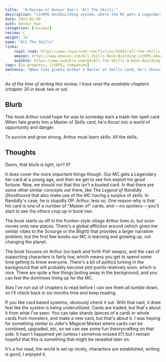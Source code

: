 ```yaml
---
title:  "A Review of Honour Rae's 'All The Skills'"
description: "LitRPG deckbuilding system, where the MC gets a Legendary card as a child. Also dragon riders."
date: 2023-02-09
auth: Honour Rae
categories: [reviews]
review: C
weight: 34
name: "All The Skills"
links:
    royal_road: https://www.royalroad.com/fiction/55687/all-the-skills-a-deckbuilding-litrpg
    amazon: https://www.amazon.com/All-Skills-Deck-Building-LitRPG-ebook/dp/B0BM51RQR8
    audible: https://www.audible.com/pd/All-the-Skills-A-Deck-Building-LitRPG-Audiobook/B0BLTLDSYM
tags: [in-progress, litRPG, companion]
sentence: "When fate grants Arthur a Master of Skills card, he's thrust into a world of opportunity and danger."
---
```


*As of the time of writing this review, I have read the available chapters (chapter 30 in book two or so).*

## Blurb

The most Arthur could hope for was to someday earn a trash-tier spell card. When fate grants him a Master of Skills card, he's thrust into a world of opportunity and danger.

To survive and grow strong, Arthur must learn skills. All the skills.

## Thoughts

Damn, that blurb is light, isn't it?

It does cover the more important things though. Our MC gets a Legendary tier card at a young age, and then we get to see him exploit his good fortune. Now, we should not that this isn't a *busted* card. In that there are some other similar concepts out there, like *The Legend of Randidly Ghosthound* that also make use of the MC having a surplus of skills. In Randidly's case, he is stupidly OP. Arthur, less so. One reason why is that his card is one of a number of "Master of" cards, and---no spoilers---you'll start to see the others crop up in book two.

The book starts us off in the frontier-style village Arthur lives in, but soon moves onto new places. There's a global affliction around (which gives me similar vibes to the Scourge or the Blight) that provides a larger narrative problem, but the first few books our MC is learning and growing up, not changing the planet.

The book focuses on Arthur (no back and forth PoV swaps), and the cast of supporting characters is fairly low, which means you get to spend some time getting to know everyone. There's a bit of politics lurking in the background that will probably become plot points relatively soon, which is nice. There are quite a few things boiling away in the background, and you can feel the dominoes lining up for the MC.

Alas I've run out of chapters to read before I can see them all tumble down, so I'll check back in six months time and keep reading.

If you like card based systems, obviously check it out. With that said, it does feel like the system is being underutilised. Cards are traded, but that's about it from what I've seen. You can take shards (pieces of a card) or whole cards from monsters, and make a new card, but that's about it. I was hoping for something similar to *Jake's Magical Market* where cards can be combined, upgraded, etc, so we can see some fun theorycrafting on that side. It hasn't happened yet (unless I somehow missed it?) but I remain hopeful that this is something that might be revealed later on.

It's a fun read, the world is set up nicely, characters are established, writing is good, I enjoyed it.